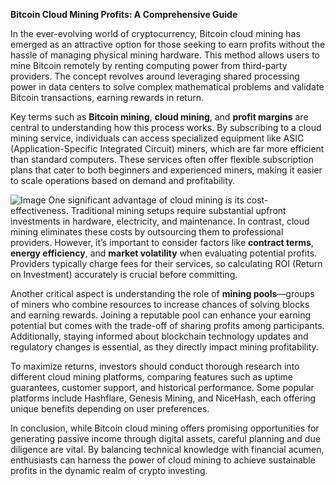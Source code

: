**Bitcoin Cloud Mining Profits: A Comprehensive Guide**

In the ever-evolving world of cryptocurrency, Bitcoin cloud mining has emerged as an attractive option for those seeking to earn profits without the hassle of managing physical mining hardware. This method allows users to mine Bitcoin remotely by renting computing power from third-party providers. The concept revolves around leveraging shared processing power in data centers to solve complex mathematical problems and validate Bitcoin transactions, earning rewards in return.

Key terms such as **Bitcoin mining**, **cloud mining**, and **profit margins** are central to understanding how this process works. By subscribing to a cloud mining service, individuals can access specialized equipment like ASIC (Application-Specific Integrated Circuit) miners, which are far more efficient than standard computers. These services often offer flexible subscription plans that cater to both beginners and experienced miners, making it easier to scale operations based on demand and profitability.


![Image](https://github.com/user-attachments/assets/31692037-0104-4703-abd1-696b6a7dd41b)
One significant advantage of cloud mining is its cost-effectiveness. Traditional mining setups require substantial upfront investments in hardware, electricity, and maintenance. In contrast, cloud mining eliminates these costs by outsourcing them to professional providers. However, it’s important to consider factors like **contract terms**, **energy efficiency**, and **market volatility** when evaluating potential profits. Providers typically charge fees for their services, so calculating ROI (Return on Investment) accurately is crucial before committing.

Another critical aspect is understanding the role of **mining pools**—groups of miners who combine resources to increase chances of solving blocks and earning rewards. Joining a reputable pool can enhance your earning potential but comes with the trade-off of sharing profits among participants. Additionally, staying informed about blockchain technology updates and regulatory changes is essential, as they directly impact mining profitability.

To maximize returns, investors should conduct thorough research into different cloud mining platforms, comparing features such as uptime guarantees, customer support, and historical performance. Some popular platforms include Hashflare, Genesis Mining, and NiceHash, each offering unique benefits depending on user preferences.

In conclusion, while Bitcoin cloud mining offers promising opportunities for generating passive income through digital assets, careful planning and due diligence are vital. By balancing technical knowledge with financial acumen, enthusiasts can harness the power of cloud mining to achieve sustainable profits in the dynamic realm of crypto investing.